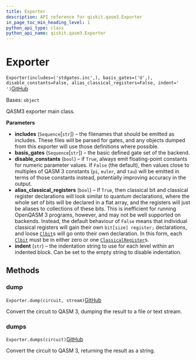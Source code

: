 ```yaml
---
title: Exporter
description: API reference for qiskit.qasm3.Exporter
in_page_toc_min_heading_level: 1
python_api_type: class
python_api_name: qiskit.qasm3.Exporter
---
```


# Exporter

<span id="qiskit.qasm3.Exporter" />

`Exporter(includes=('stdgates.inc',), basis_gates=('U',), disable_constants=False, alias_classical_registers=False, indent='  ')`[GitHub](https://github.com/qiskit/qiskit/tree/stable/0.22/qiskit/qasm3/exporter.py "view source code")

Bases: `object`

QASM3 exporter main class.

**Parameters**

*   **includes** (`Sequence`\[`str`]) – the filenames that should be emitted as includes. These files will be parsed for gates, and any objects dumped from this exporter will use those definitions where possible.
*   **basis\_gates** (`Sequence`\[`str`]) – the basic defined gate set of the backend.
*   **disable\_constants** (`bool`) – if `True`, always emit floating-point constants for numeric parameter values. If `False` (the default), then values close to multiples of QASM 3 constants (`pi`, `euler`, and `tau`) will be emitted in terms of those constants instead, potentially improving accuracy in the output.
*   **alias\_classical\_registers** (`bool`) – If `True`, then classical bit and classical register declarations will look similar to quantum declarations, where the whole set of bits will be declared in a flat array, and the registers will just be aliases to collections of these bits. This is inefficient for running OpenQASM 3 programs, however, and may not be well supported on backends. Instead, the default behaviour of `False` means that individual classical registers will gain their own `bit[size] register;` declarations, and loose [`Clbit`](qiskit.circuit.Clbit "qiskit.circuit.Clbit")s will go onto their own declaration. In this form, each [`Clbit`](qiskit.circuit.Clbit "qiskit.circuit.Clbit") must be in either zero or one [`ClassicalRegister`](qiskit.circuit.ClassicalRegister "qiskit.circuit.ClassicalRegister")s.
*   **indent** (`str`) – the indentation string to use for each level within an indented block. Can be set to the empty string to disable indentation.

## Methods

### dump

<span id="qiskit.qasm3.Exporter.dump" />

`Exporter.dump(circuit, stream)`[GitHub](https://github.com/qiskit/qiskit/tree/stable/0.22/qiskit/qasm3/exporter.py "view source code")

Convert the circuit to QASM 3, dumping the result to a file or text stream.

### dumps

<span id="qiskit.qasm3.Exporter.dumps" />

`Exporter.dumps(circuit)`[GitHub](https://github.com/qiskit/qiskit/tree/stable/0.22/qiskit/qasm3/exporter.py "view source code")

Convert the circuit to QASM 3, returning the result as a string.

